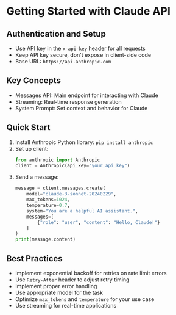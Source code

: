 # Getting Started with Claude API

## Authentication and Setup
- Use API key in the `x-api-key` header for all requests
- Keep API key secure, don't expose in client-side code
- Base URL: `https://api.anthropic.com`

## Key Concepts
- Messages API: Main endpoint for interacting with Claude
- Streaming: Real-time response generation
- System Prompt: Set context and behavior for Claude

## Quick Start
1. Install Anthropic Python library: `pip install anthropic`
2. Set up client:
   ```python
   from anthropic import Anthropic
   client = Anthropic(api_key="your_api_key")
   ```
3. Send a message:
   ```python
   message = client.messages.create(
       model="claude-3-sonnet-20240229",
       max_tokens=1024,
       temperature=0.7,
       system="You are a helpful AI assistant.",
       messages=[
           {"role": "user", "content": "Hello, Claude!"}
       ]
   )
   print(message.content)
   ```

## Best Practices
- Implement exponential backoff for retries on rate limit errors
- Use `Retry-After` header to adjust retry timing
- Implement proper error handling
- Use appropriate model for the task
- Optimize `max_tokens` and `temperature` for your use case
- Use streaming for real-time applications
